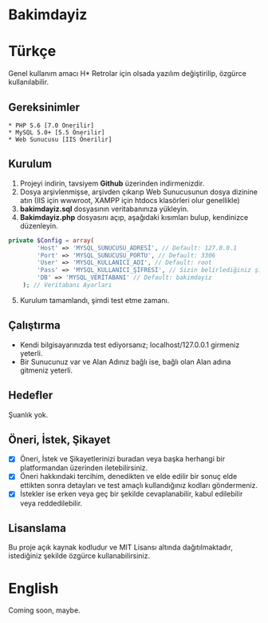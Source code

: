 # Bakimdayiz

# Türkçe 
Genel kullanım amacı H* Retrolar için olsada yazılım değiştirilip, özgürce kullanılabilir.

## Gereksinimler
```
* PHP 5.6 [7.0 Önerilir]
* MySQL 5.0+ [5.5 Önerilir]
* Web Sunucusu [IIS Önerilir]
```

## Kurulum

1. Projeyi indirin, tavsiyem **Github** üzerinden indirmenizdir.
2. Dosya arşivlenmişse, arşivden çıkarıp Web Sunucusunun dosya dizinine atın (IIS için wwwroot, XAMPP için htdocs klasörleri olur genellikle)
3. **bakimdayiz.sql** dosyasının veritabanınıza yükleyin.
4. **Bakimdayiz.php** dosyasını açıp, aşağıdaki kısımları bulup, kendinizce düzenleyin.
```php
private $Config = array(
        'Host' => 'MYSQL_SUNUCUSU_ADRESİ', // Default: 127.0.0.1
        'Port' => 'MYSQL_SUNUCUSU_PORTU', // Default: 3306
        'User' => 'MYSQL_KULLANICI_ADI', // Default: root
        'Pass' => 'MYSQL_KULLANICI_ŞİFRESİ', // Sizin belirlediğiniz şifre
        'DB' => 'MYSQL_VERİTABANI' // Default: bakimdayiz
    ); // Veritabanı Ayarları
```
5. Kurulum tamamlandı, şimdi test etme zamanı.

## Çalıştırma
* Kendi bilgisayarınızda test ediyorsanız; localhost/127.0.0.1 girmeniz yeterli.
* Bir Sunucunuz var ve Alan Adınız bağlı ise, bağlı olan Alan adına gitmeniz yeterli.

## Hedefler
Şuanlık yok.

## Öneri, İstek, Şikayet
- [x] Öneri, İstek ve Şikayetlerinizi buradan veya başka herhangi bir platformandan üzerinden iletebilirsiniz.
- [x] Öneri hakkındaki tercihim, denedikten ve elde edilir bir sonuç elde ettikten sonra detayları ve test amaçlı kullandığınız kodları göndermeniz.
- [x] İstekler ise erken veya geç bir şekilde cevaplanabilir, kabul edilebilir veya reddedilebilir.

## Lisanslama
Bu proje açık kaynak kodludur ve MIT Lisansı altında dağıtılmaktadır, istediğiniz şekilde özgürce kullanabilirsiniz.

# English
Coming soon, maybe.
